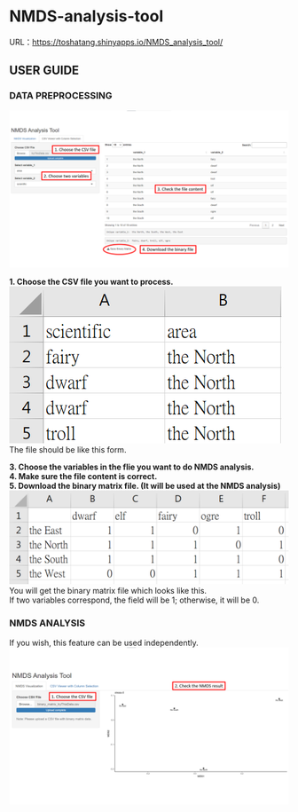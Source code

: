 # NMDS-analysis-tool

URL：https://toshatang.shinyapps.io/NMDS_analysis_tool/  

## USER GUIDE
### DATA PREPROCESSING

![CSV](https://github.com/ToshaETang/NMDS-analysis-tool/blob/main/picture/CSV.png)   

**1. Choose the CSV file you want to process.**  
   ![CSV_input_file_form](https://github.com/ToshaETang/NMDS-analysis-tool/blob/main/picture/CSV_input_file_form.png)  
   The file should be like this form.  
   
**3. Choose the variables in the flie you want to do NMDS analysis.**  
**4. Make sure the file content is correct.**  
**5. Download the binary matrix file. (It will be used at the NMDS analysis)**  
   ![CSV_binary_matrix](https://github.com/ToshaETang/NMDS-analysis-tool/blob/main/picture/CSV_binary_matrix.png)    
   You will get the binary matrix file which looks like this.   
   If two variables correspond, the field will be 1; otherwise, it will be 0.  

### NMDS ANALYSIS
If you wish, this feature can be used independently.  
![NMDS](https://github.com/ToshaETang/NMDS-analysis-tool/blob/main/picture/NMDS.png)  

